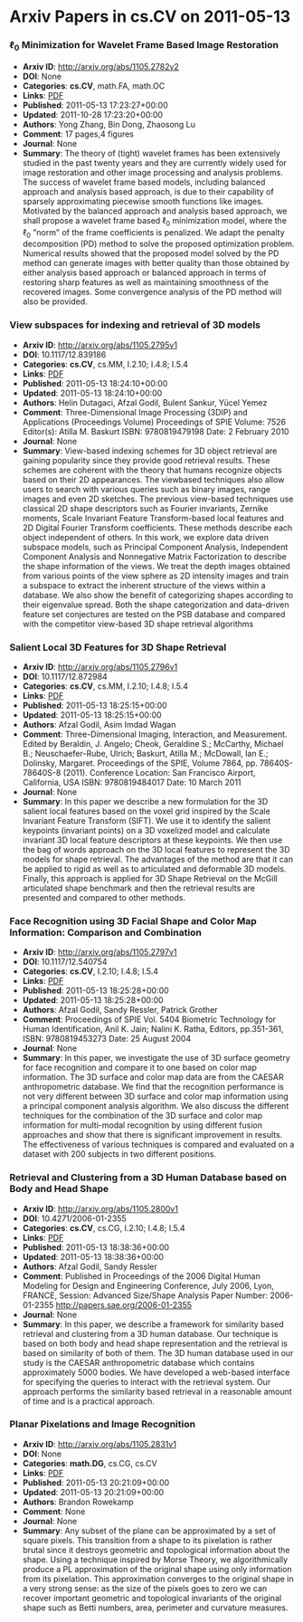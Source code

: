 # Arxiv Papers in cs.CV on 2011-05-13
### $\ell_0$ Minimization for Wavelet Frame Based Image Restoration
- **Arxiv ID**: http://arxiv.org/abs/1105.2782v2
- **DOI**: None
- **Categories**: **cs.CV**, math.FA, math.OC
- **Links**: [PDF](http://arxiv.org/pdf/1105.2782v2)
- **Published**: 2011-05-13 17:23:27+00:00
- **Updated**: 2011-10-28 17:23:20+00:00
- **Authors**: Yong Zhang, Bin Dong, Zhaosong Lu
- **Comment**: 17 pages,4 figures
- **Journal**: None
- **Summary**: The theory of (tight) wavelet frames has been extensively studied in the past twenty years and they are currently widely used for image restoration and other image processing and analysis problems. The success of wavelet frame based models, including balanced approach and analysis based approach, is due to their capability of sparsely approximating piecewise smooth functions like images. Motivated by the balanced approach and analysis based approach, we shall propose a wavelet frame based $\ell_0$ minimization model, where the $\ell_0$ "norm" of the frame coefficients is penalized. We adapt the penalty decomposition (PD) method to solve the proposed optimization problem. Numerical results showed that the proposed model solved by the PD method can generate images with better quality than those obtained by either analysis based approach or balanced approach in terms of restoring sharp features as well as maintaining smoothness of the recovered images. Some convergence analysis of the PD method will also be provided.



### View subspaces for indexing and retrieval of 3D models
- **Arxiv ID**: http://arxiv.org/abs/1105.2795v1
- **DOI**: 10.1117/12.839186
- **Categories**: **cs.CV**, cs.MM, I.2.10; I.4.8; I.5.4
- **Links**: [PDF](http://arxiv.org/pdf/1105.2795v1)
- **Published**: 2011-05-13 18:24:10+00:00
- **Updated**: 2011-05-13 18:24:10+00:00
- **Authors**: Helin Dutagaci, Afzal Godil, Bulent Sankur, Yücel Yemez
- **Comment**: Three-Dimensional Image Processing (3DIP) and Applications
  (Proceedings Volume) Proceedings of SPIE Volume: 7526 Editor(s): Atilla M.
  Baskurt ISBN: 9780819479198 Date: 2 February 2010
- **Journal**: None
- **Summary**: View-based indexing schemes for 3D object retrieval are gaining popularity since they provide good retrieval results. These schemes are coherent with the theory that humans recognize objects based on their 2D appearances. The viewbased techniques also allow users to search with various queries such as binary images, range images and even 2D sketches. The previous view-based techniques use classical 2D shape descriptors such as Fourier invariants, Zernike moments, Scale Invariant Feature Transform-based local features and 2D Digital Fourier Transform coefficients. These methods describe each object independent of others. In this work, we explore data driven subspace models, such as Principal Component Analysis, Independent Component Analysis and Nonnegative Matrix Factorization to describe the shape information of the views. We treat the depth images obtained from various points of the view sphere as 2D intensity images and train a subspace to extract the inherent structure of the views within a database. We also show the benefit of categorizing shapes according to their eigenvalue spread. Both the shape categorization and data-driven feature set conjectures are tested on the PSB database and compared with the competitor view-based 3D shape retrieval algorithms



### Salient Local 3D Features for 3D Shape Retrieval
- **Arxiv ID**: http://arxiv.org/abs/1105.2796v1
- **DOI**: 10.1117/12.872984
- **Categories**: **cs.CV**, cs.MM, I.2.10; I.4.8; I.5.4
- **Links**: [PDF](http://arxiv.org/pdf/1105.2796v1)
- **Published**: 2011-05-13 18:25:15+00:00
- **Updated**: 2011-05-13 18:25:15+00:00
- **Authors**: Afzal Godil, Asim Imdad Wagan
- **Comment**: Three-Dimensional Imaging, Interaction, and Measurement. Edited by
  Beraldin, J. Angelo; Cheok, Geraldine S.; McCarthy, Michael B.;
  Neuschaefer-Rube, Ulrich; Baskurt, Atilla M.; McDowall, Ian E.; Dolinsky,
  Margaret. Proceedings of the SPIE, Volume 7864, pp. 78640S-78640S-8 (2011).
  Conference Location: San Francisco Airport, California, USA ISBN:
  9780819484017 Date: 10 March 2011
- **Journal**: None
- **Summary**: In this paper we describe a new formulation for the 3D salient local features based on the voxel grid inspired by the Scale Invariant Feature Transform (SIFT). We use it to identify the salient keypoints (invariant points) on a 3D voxelized model and calculate invariant 3D local feature descriptors at these keypoints. We then use the bag of words approach on the 3D local features to represent the 3D models for shape retrieval. The advantages of the method are that it can be applied to rigid as well as to articulated and deformable 3D models. Finally, this approach is applied for 3D Shape Retrieval on the McGill articulated shape benchmark and then the retrieval results are presented and compared to other methods.



### Face Recognition using 3D Facial Shape and Color Map Information: Comparison and Combination
- **Arxiv ID**: http://arxiv.org/abs/1105.2797v1
- **DOI**: 10.1117/12.540754
- **Categories**: **cs.CV**, I.2.10; I.4.8; I.5.4
- **Links**: [PDF](http://arxiv.org/pdf/1105.2797v1)
- **Published**: 2011-05-13 18:25:28+00:00
- **Updated**: 2011-05-13 18:25:28+00:00
- **Authors**: Afzal Godil, Sandy Ressler, Patrick Grother
- **Comment**: Proceedings of SPIE Vol. 5404 Biometric Technology for Human
  Identification, Anil K. Jain; Nalini K. Ratha, Editors, pp.351-361, ISBN:
  9780819453273 Date: 25 August 2004
- **Journal**: None
- **Summary**: In this paper, we investigate the use of 3D surface geometry for face recognition and compare it to one based on color map information. The 3D surface and color map data are from the CAESAR anthropometric database. We find that the recognition performance is not very different between 3D surface and color map information using a principal component analysis algorithm. We also discuss the different techniques for the combination of the 3D surface and color map information for multi-modal recognition by using different fusion approaches and show that there is significant improvement in results. The effectiveness of various techniques is compared and evaluated on a dataset with 200 subjects in two different positions.



### Retrieval and Clustering from a 3D Human Database based on Body and Head Shape
- **Arxiv ID**: http://arxiv.org/abs/1105.2800v1
- **DOI**: 10.4271/2006-01-2355
- **Categories**: **cs.CV**, cs.CG, I.2.10; I.4.8; I.5.4
- **Links**: [PDF](http://arxiv.org/pdf/1105.2800v1)
- **Published**: 2011-05-13 18:38:36+00:00
- **Updated**: 2011-05-13 18:38:36+00:00
- **Authors**: Afzal Godil, Sandy Ressler
- **Comment**: Published in Proceedings of the 2006 Digital Human Modeling for
  Design and Engineering Conference, July 2006, Lyon, FRANCE, Session: Advanced
  Size/Shape Analysis Paper Number: 2006-01-2355
  http://papers.sae.org/2006-01-2355
- **Journal**: None
- **Summary**: In this paper, we describe a framework for similarity based retrieval and clustering from a 3D human database. Our technique is based on both body and head shape representation and the retrieval is based on similarity of both of them. The 3D human database used in our study is the CAESAR anthropometric database which contains approximately 5000 bodies. We have developed a web-based interface for specifying the queries to interact with the retrieval system. Our approach performs the similarity based retrieval in a reasonable amount of time and is a practical approach.



### Planar Pixelations and Image Recognition
- **Arxiv ID**: http://arxiv.org/abs/1105.2831v1
- **DOI**: None
- **Categories**: **math.DG**, cs.CG, cs.CV
- **Links**: [PDF](http://arxiv.org/pdf/1105.2831v1)
- **Published**: 2011-05-13 20:21:09+00:00
- **Updated**: 2011-05-13 20:21:09+00:00
- **Authors**: Brandon Rowekamp
- **Comment**: None
- **Journal**: None
- **Summary**: Any subset of the plane can be approximated by a set of square pixels. This transition from a shape to its pixelation is rather brutal since it destroys geometric and topological information about the shape. Using a technique inspired by Morse Theory, we algorithmically produce a PL approximation of the original shape using only information from its pixelation. This approximation converges to the original shape in a very strong sense: as the size of the pixels goes to zero we can recover important geometric and topological invariants of the original shape such as Betti numbers, area, perimeter and curvature measures.



